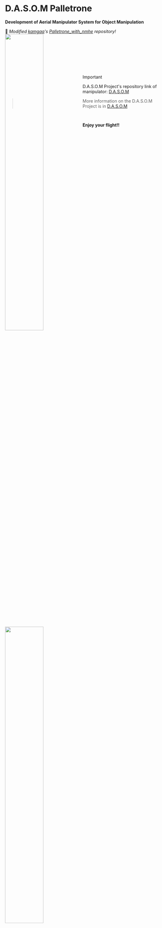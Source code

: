 # D.A.S.O.M Palletrone
__Development of Aerial Manipulator System for Object Manipulation__

📢  _Modified [kamgaa](https://github.com/kamgaa)'s [Palletrone_with_nmhe](https://github.com/kamgaa/Palletrone_with_nmhe.git) repository!_
<br/>
<img align="left" src="https://github.com/S-CHOI-S/D.A.S.O.M/assets/113012648/1bbd5748-1b4b-4474-8929-b9e2390c47ed" width="50%" height="50%"/>  
<br/><br/><br/><br/><br/><br/>
> [!Important]
> D.A.S.O.M Project's repository link of manipulator: [D.A.S.O.M](https://github.com/S-CHOI-S/D.A.S.O.M.git)

> More information on the D.A.S.O.M Project is in [D.A.S.O.M](https://github.com/S-CHOI-S/D.A.S.O.M.git)

<br/>

__Enjoy your flight!!__  

<img align="left" src="https://github.com/S-CHOI-S/D.A.S.O.M-Palletrone/assets/113012648/8f4c2729-55d8-42b1-918b-618cac6af98d" width="50%" height="50%"/>  
